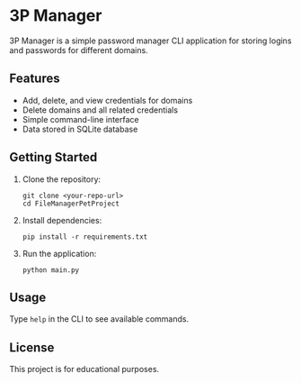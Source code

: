 # 3P Manager

3P Manager is a simple password manager CLI application for storing logins and passwords for different domains.

## Features

- Add, delete, and view credentials for domains
- Delete domains and all related credentials
- Simple command-line interface
- Data stored in SQLite database

## Getting Started

1. Clone the repository:
    ```
    git clone <your-repo-url>
    cd FileManagerPetProject
    ```
2. Install dependencies:
    ```
    pip install -r requirements.txt
    ```
3. Run the application:
    ```
    python main.py
    ```

## Usage

Type `help` in the CLI to see available commands.

## License

This project is for educational purposes.